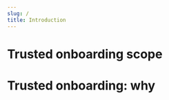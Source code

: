 ```yaml
---
slug: /
title: Introduction
---
```




# Trusted onboarding scope





# Trusted onboarding: why 



